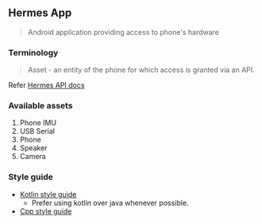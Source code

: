 ## Hermes App
> Android application providing access to phone's hardware

### Terminology
> Asset - an entity of the phone for which access is granted via an API.

Refer [Hermes API docs](https://github.com/flomobility/api_docs/tree/v0.1.0)

### Available assets
1. Phone IMU
2. USB Serial
3. Phone
4. Speaker
5. Camera

### Style guide
- [Kotlin style guide](https://developer.android.com/kotlin/style-guide)
    - Prefer using kotlin over java whenever possible.
- [Cpp style guide](https://google.github.io/styleguide/cppguide.html)
